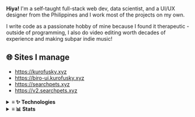 **Hiya!** I'm a self-taught full-stack web dev, data scientist, and a UI/UX designer from the Philippines and I work most of the projects on my own. 

I write code as a passionate hobby of mine because I found it therapeutic - outside of programming, I also do video editing worth decades of experience and making subpar indie music!

## 🌐 Sites I manage

- <https://kurofusky.xyz>
- <https://biro-ui.kurofusky.xyz>
- <https://searchpets.xyz>
- <https://v2.searchpets.xyz>

<details>
<summary>
  <strong>≡ ✨ Technologies</strong>
</summary>

### Programming Languages
![](https://skillicons.dev/icons?i=js)
![](https://skillicons.dev/icons?i=ts)
![](https://skillicons.dev/icons?i=py)
![](https://skillicons.dev/icons?i=go)
![](https://skillicons.dev/icons?i=kotlin)
![](https://skillicons.dev/icons?i=cs)
  
### Front-end
![](https://skillicons.dev/icons?i=sass)
![](https://skillicons.dev/icons?i=tailwindcss)
![](https://skillicons.dev/icons?i=react)
![](https://skillicons.dev/icons?i=vue)
![](https://skillicons.dev/icons?i=svelte)
![](https://skillicons.dev/icons?i=nextjs)
![](https://skillicons.dev/icons?i=nuxtjs)
![](https://skillicons.dev/icons?i=flutter)
  
### Back-end and Infrastructure
![](https://skillicons.dev/icons?i=nodejs)
![](https://skillicons.dev/icons?i=nginx)
![](https://skillicons.dev/icons?i=redis)
![](https://skillicons.dev/icons?i=flask)
![](https://skillicons.dev/icons?i=fastapi)
![](https://skillicons.dev/icons?i=gql)
![](https://skillicons.dev/icons?i=vercel)
![](https://skillicons.dev/icons?i=cloudflare)
  
### Design
![](https://skillicons.dev/icons?i=figma)
![](https://skillicons.dev/icons?i=ps)
![](https://skillicons.dev/icons?i=ai)
![](https://skillicons.dev/icons?i=ae)

### Tooling
![](https://skillicons.dev/icons?i=linux)
![](https://skillicons.dev/icons?i=docker)
![](https://skillicons.dev/icons?i=git)
![](https://skillicons.dev/icons?i=github)
![](https://skillicons.dev/icons?i=vscode)
![](https://skillicons.dev/icons?i=neovim)

</details>
<details>
<summary>
  <strong>≡ 📊 Stats</strong>
</summary>
<p align="center">
  <img align="center" width="580" src="https://github-readme-stats.vercel.app/api/wakatime?username=skepfusky&layout=compact&theme=dark&langs_count=8&hide_border=true&custom_title=I%20have%20no%20life&hide=other,markdown,json">
 </p>
<br />
<a href="https://github.com/anuraghazra/github-readme-stats">
<img width="420" src="https://github-readme-stats.vercel.app/api/top-langs/?username=kuroji-fusky&layout=compact&theme=dark&langs_count=10&hide_border=true&include_all_commits=true&card_width=320&hide=jupyter%20notebook,markdown,svg">
</a>
<img align="right" src="https://spotify-recently-played-readme.vercel.app/api?user=jgvyje30t89zw4r2xy66j4u63&count=7">
<br />
<a href="https://github.com/avgupta456/github-trends">
  <img src="https://api.githubtrends.io/user/svg/kuroji-fusky/repos?time_range=one_year&include_private=True&theme=dark" />
</a>
  
</details>
